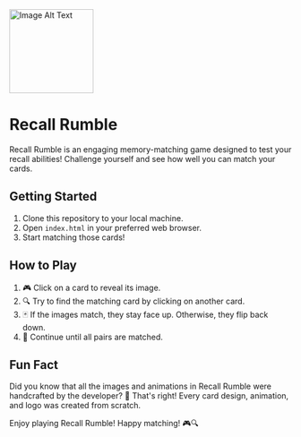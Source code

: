 <img src="https://taigati.github.io/Recall-Rumble/images/icon-transparent.png" alt="Image Alt Text" width="150">

# Recall Rumble

Recall Rumble is an engaging memory-matching game designed to test your recall abilities! Challenge yourself and see how well you can match your cards.

## Getting Started

1. Clone this repository to your local machine.
2. Open `index.html` in your preferred web browser.
3. Start matching those cards!

## How to Play

1. 🎮 Click on a card to reveal its image.
2. 🔍 Try to find the matching card by clicking on another card.
3. 🃏 If the images match, they stay face up. Otherwise, they flip back down.
4. 🔄 Continue until all pairs are matched.

## Fun Fact

Did you know that all the images and animations in Recall Rumble were handcrafted by the developer? 🎨 That's right! Every card design, animation, and logo was created from scratch.

Enjoy playing Recall Rumble! Happy matching! 🎮🔍
